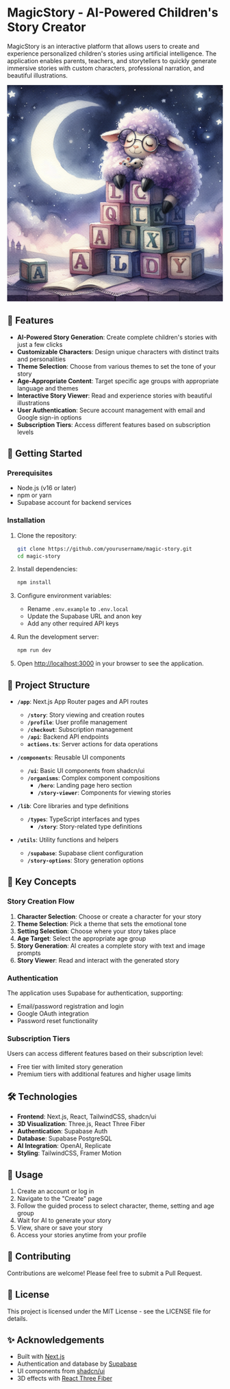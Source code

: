 # MagicStory - AI-Powered Children's Story Creator

MagicStory is an interactive platform that allows users to create and experience personalized children's stories using artificial intelligence. The application enables parents, teachers, and storytellers to quickly generate immersive stories with custom characters, professional narration, and beautiful illustrations.

![MagicStory](public/assets/img/placeholders/book_placeholder.png)

## 🌟 Features

- **AI-Powered Story Generation**: Create complete children's stories with just a few clicks
- **Customizable Characters**: Design unique characters with distinct traits and personalities
- **Theme Selection**: Choose from various themes to set the tone of your story
- **Age-Appropriate Content**: Target specific age groups with appropriate language and themes
- **Interactive Story Viewer**: Read and experience stories with beautiful illustrations
- **User Authentication**: Secure account management with email and Google sign-in options
- **Subscription Tiers**: Access different features based on subscription levels

## 🚀 Getting Started

### Prerequisites

- Node.js (v16 or later)
- npm or yarn
- Supabase account for backend services

### Installation

1. Clone the repository:

   ```bash
   git clone https://github.com/yourusername/magic-story.git
   cd magic-story
   ```

2. Install dependencies:

   ```bash
   npm install
   ```

3. Configure environment variables:

   - Rename `.env.example` to `.env.local`
   - Update the Supabase URL and anon key
   - Add any other required API keys

4. Run the development server:

   ```bash
   npm run dev
   ```

5. Open [http://localhost:3000](http://localhost:3000) in your browser to see the application.

## 📂 Project Structure

- **`/app`**: Next.js App Router pages and API routes

  - **`/story`**: Story viewing and creation routes
  - **`/profile`**: User profile management
  - **`/checkout`**: Subscription management
  - **`/api`**: Backend API endpoints
  - **`actions.ts`**: Server actions for data operations

- **`/components`**: Reusable UI components

  - **`/ui`**: Basic UI components from shadcn/ui
  - **`/organisms`**: Complex component compositions
    - **`/hero`**: Landing page hero section
    - **`/story-viewer`**: Components for viewing stories

- **`/lib`**: Core libraries and type definitions

  - **`/types`**: TypeScript interfaces and types
    - **`/story`**: Story-related type definitions

- **`/utils`**: Utility functions and helpers
  - **`/supabase`**: Supabase client configuration
  - **`/story-options`**: Story generation options

## 🧠 Key Concepts

### Story Creation Flow

1. **Character Selection**: Choose or create a character for your story
2. **Theme Selection**: Pick a theme that sets the emotional tone
3. **Setting Selection**: Choose where your story takes place
4. **Age Target**: Select the appropriate age group
5. **Story Generation**: AI creates a complete story with text and image prompts
6. **Story Viewer**: Read and interact with the generated story

### Authentication

The application uses Supabase for authentication, supporting:

- Email/password registration and login
- Google OAuth integration
- Password reset functionality

### Subscription Tiers

Users can access different features based on their subscription level:

- Free tier with limited story generation
- Premium tiers with additional features and higher usage limits

## 🛠️ Technologies

- **Frontend**: Next.js, React, TailwindCSS, shadcn/ui
- **3D Visualization**: Three.js, React Three Fiber
- **Authentication**: Supabase Auth
- **Database**: Supabase PostgreSQL
- **AI Integration**: OpenAI, Replicate
- **Styling**: TailwindCSS, Framer Motion

## 📱 Usage

1. Create an account or log in
2. Navigate to the "Create" page
3. Follow the guided process to select character, theme, setting and age group
4. Wait for AI to generate your story
5. View, share or save your story
6. Access your stories anytime from your profile

## 🤝 Contributing

Contributions are welcome! Please feel free to submit a Pull Request.

## 📄 License

This project is licensed under the MIT License - see the LICENSE file for details.

## ✨ Acknowledgements

- Built with [Next.js](https://nextjs.org/)
- Authentication and database by [Supabase](https://supabase.com/)
- UI components from [shadcn/ui](https://ui.shadcn.com/)
- 3D effects with [React Three Fiber](https://docs.pmnd.rs/react-three-fiber)
